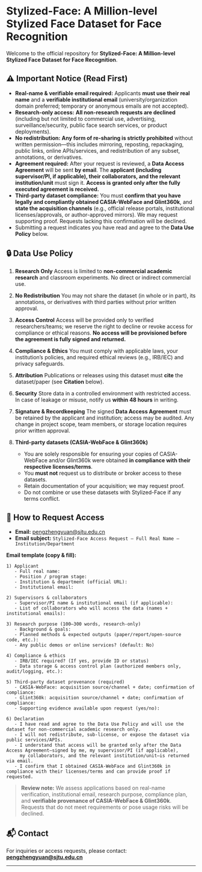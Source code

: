 # Stylized-Face: A Million-level Stylized Face Dataset for Face Recognition

Welcome to the official repository for **Stylized-Face: A Million-level Stylized Face Dataset for Face Recognition**.

## ⚠️ Important Notice (Read First)

* **Real-name & verifiable email required:** Applicants **must use their real name** and a **verifiable institutional email** (university/organization domain preferred; temporary or anonymous emails are not accepted).
* **Research-only access:** **All non-research requests are declined** (including but not limited to commercial use, advertising, surveillance/security, public face search services, or product deployments).
* **No redistribution:** **Any form of re-sharing is strictly prohibited** without written permission—this includes mirroring, reposting, repackaging, public links, online APIs/services, and redistribution of any subset, annotations, or derivatives.
* **Agreement required:** After your request is reviewed, a **Data Access Agreement** will be sent **by email**. The **applicant (including supervisor/PI, if applicable), their collaborators, and the relevant institution/unit** must sign it. **Access is granted only after the fully executed agreement is received.**
* **Third-party dataset compliance:** You must **confirm that you have legally and compliantly obtained CASIA-WebFace and Glint360k**, and **state the acquisition channels** (e.g., official release portals, institutional licenses/approvals, or author-approved mirrors). We may request supporting proof. Requests lacking this confirmation will be declined.
* Submitting a request indicates you have read and agree to the **Data Use Policy** below.

## 🔒 Data Use Policy

1. **Research Only**
   Access is limited to **non-commercial academic research** and classroom experiments. No direct or indirect commercial use.
2. **No Redistribution**
   You may not share the dataset (in whole or in part), its annotations, or derivatives with third parties without prior written approval.
3. **Access Control**
   Access will be provided only to verified researchers/teams; we reserve the right to decline or revoke access for compliance or ethical reasons. **No access will be provisioned before the agreement is fully signed and returned.**
4. **Compliance & Ethics**
   You must comply with applicable laws, your institution’s policies, and required ethical reviews (e.g., IRB/IEC) and privacy safeguards.
5. **Attribution**
   Publications or releases using this dataset must **cite** the dataset/paper (see **Citation** below).
6. **Security**
   Store data in a controlled environment with restricted access. In case of leakage or misuse, notify us **within 48 hours** in writing.
7. **Signature & Recordkeeping**
   The signed **Data Access Agreement** must be retained by the applicant and institution; access may be audited. Any change in project scope, team members, or storage location requires prior written approval.
8. **Third-party datasets (CASIA-WebFace & Glint360k)**

   * You are solely responsible for ensuring your copies of CASIA-WebFace and/or Glint360k were obtained **in compliance with their respective licenses/terms**.
   * You **must not** request us to distribute or broker access to these datasets.
   * Retain documentation of your acquisition; we may request proof.
   * Do not combine or use these datasets with Stylized-Face if any terms conflict.

## 📨 How to Request Access

* **Email:** [pengzhengyuan@sjtu.edu.cn](mailto:pengzhengyuan@sjtu.edu.cn)
* **Email subject:** `Stylized-Face Access Request – Full Real Name – Institution/Department`

**Email template (copy & fill):**

```
1) Applicant
   - Full real name:
   - Position / program stage:
   - Institution & department (official URL):
   - Institutional email:

2) Supervisors & collaborators
   - Supervisor/PI name & institutional email (if applicable):
   - List of collaborators who will access the data (names + institutional emails):

3) Research purpose (100–300 words, research-only)
   - Background & goals:
   - Planned methods & expected outputs (paper/report/open-source code, etc.):
   - Any public demos or online services? (default: No)

4) Compliance & ethics
   - IRB/IEC required? (If yes, provide ID or status)
   - Data storage & access control plan (authorized members only, audit/logging, etc.):

5) Third-party dataset provenance (required)
   - CASIA-WebFace: acquisition source/channel + date; confirmation of compliance:
   - Glint360k: acquisition source/channel + date; confirmation of compliance:
   - Supporting evidence available upon request (yes/no):

6) Declaration
   - I have read and agree to the Data Use Policy and will use the dataset for non-commercial academic research only.
   - I will not redistribute, sub-license, or expose the dataset via public services/APIs.
   - I understand that access will be granted only after the Data Access Agreement—signed by me, my supervisor/PI (if applicable),
     my collaborators, and the relevant institution/unit—is returned via email.
   - I confirm that I obtained CASIA-WebFace and Glint360k in compliance with their licenses/terms and can provide proof if requested.
```

> **Review note:** We assess applications based on real-name verification, institutional email, research purpose, compliance plan, and **verifiable provenance of CASIA-WebFace & Glint360k**. Requests that do not meet requirements or pose usage risks will be declined.

## 📬 Contact

For inquiries or access requests, please contact: **[pengzhengyuan@sjtu.edu.cn](mailto:pengzhengyuan@sjtu.edu.cn)**

---
